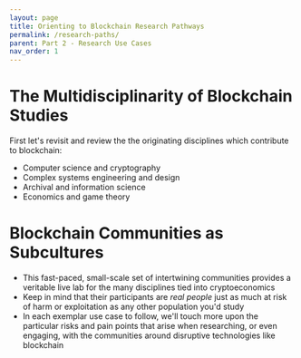 ```yaml
---
layout: page
title: Orienting to Blockchain Research Pathways
permalink: /research-paths/
parent: Part 2 - Research Use Cases
nav_order: 1
---
```


# The Multidisciplinarity of Blockchain Studies

First let's revisit and review the the originating disciplines which contribute to blockchain:

* Computer science and cryptography
* Complex systems engineering and design
* Archival and information science
* Economics and game theory

# Blockchain Communities as Subcultures

* This fast-paced, small-scale set of intertwining communities provides a veritable live lab for the many disciplines tied into cryptoeconomics
* Keep in mind that their participants are *real people* just as much at risk of harm or exploitation as any other population you'd study
* In each exemplar use case to follow, we'll touch more upon the particular risks and pain points that arise when researching, or even engaging, with the communities around disruptive technologies like blockchain